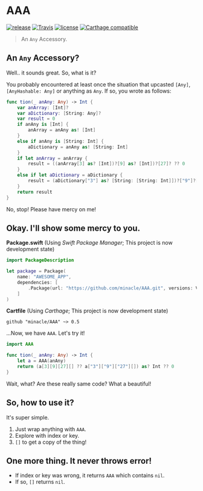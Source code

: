# AAA

[![release](https://img.shields.io/github/release/minacle/AAA.svg?maxAge=600)](https://github.com/minacle/AAA/releases) [![Travis](https://img.shields.io/travis/minacle/AAA/dev.svg?maxAge=600)](https://travis-ci.org/minacle/AAA) [![license](https://img.shields.io/badge/license-MIT-lightgrey.svg?maxAge=43200)](https://github.com/minacle/AAA/blob/master/LICENSE) [![Carthage compatible](https://img.shields.io/badge/Carthage-compatible-4BC51D.svg?maxAge=604800)](https://github.com/Carthage/Carthage)

> An `Any` Accessory.

## An `Any` Accessory?

Well.. it sounds great. So, what is it?

You probably encountered at least once the situation that upcasted `[Any]`, `[AnyHashable: Any]` or anything as `Any`. If so, you wrote as follows:

```swift
func tion(_ anAny: Any) -> Int {
    var anArray: [Int]?
    var aDictionary: [String: Any]?
    var result = 0
    if anAny is [Int] {
        anArray = anAny as! [Int]
    }
    else if anAny is [String: Int] {
        aDictionary = anAny as! [String: Int]
    }
    if let anArray = anArray {
        result = ((anArray[3] as? [Int])?[9] as? [Int])?[27]? ?? 0
    }
    else if let aDictionary = aDictionary {
        result = (aDictionary["3"] as? [String: [String: Int]])?["9"]?["27"]? ?? 0
    }
    return result
}
```

No, stop! Please have mercy on me!

## Okay. I'll show some mercy to you.

**Package.swift** (Using *Swift Package Manager*; This project is now development state)
```swift
import PackageDescription

let package = Package(
    name: "AWESOME_APP",
    dependencies: [
        .Package(url: "https://github.com/minacle/AAA.git", versions: Version(0, 5, 0)..<Version(0, .max, .max)),
    ]
)
```

**Cartfile** (Using *Carthage*; This project is now development state)
```
github "minacle/AAA" ~> 0.5
```

...Now, we have `AAA`. Let's try it!

```swift
import AAA

func tion(_ anAny: Any) -> Int {
    let a = AAA(anAny)
    return (a[3][9][27][] ?? a["3"]["9"]["27"][]) as? Int ?? 0
}
```

Wait, what? Are these really same code? What a beautiful!

## So, how to use it?

It's super simple.

1. Just wrap anything with `AAA`.
2. Explore with index or key.
3. `[]` to get a copy of the thing!

## One more thing. It never throws error!

- If index or key was wrong, it returns `AAA` which contains `nil`.
- If so, `[]` returns `nil`.
